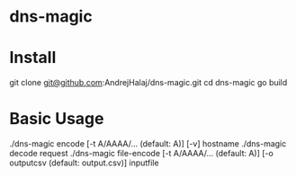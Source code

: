 # dns-magic

# Install
git clone git@github.com:AndrejHalaj/dns-magic.git
cd dns-magic
go build

# Basic Usage
./dns-magic encode [-t A/AAAA/... (default: A)] [-v] hostname
./dns-magic decode request
./dns-magic file-encode [-t A/AAAA/... (default: A)] [-o outputcsv (default: output.csv)] inputfile
